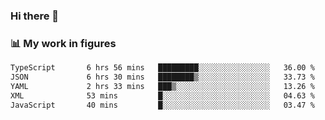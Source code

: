 ### Hi there 👋

### 📊 My work in figures

<!--START_SECTION:waka-->

```txt
TypeScript       6 hrs 56 mins   █████████░░░░░░░░░░░░░░░░   36.00 %
JSON             6 hrs 30 mins   ████████▒░░░░░░░░░░░░░░░░   33.73 %
YAML             2 hrs 33 mins   ███▒░░░░░░░░░░░░░░░░░░░░░   13.26 %
XML              53 mins         █░░░░░░░░░░░░░░░░░░░░░░░░   04.63 %
JavaScript       40 mins         █░░░░░░░░░░░░░░░░░░░░░░░░   03.47 %
```

<!--END_SECTION:waka-->

